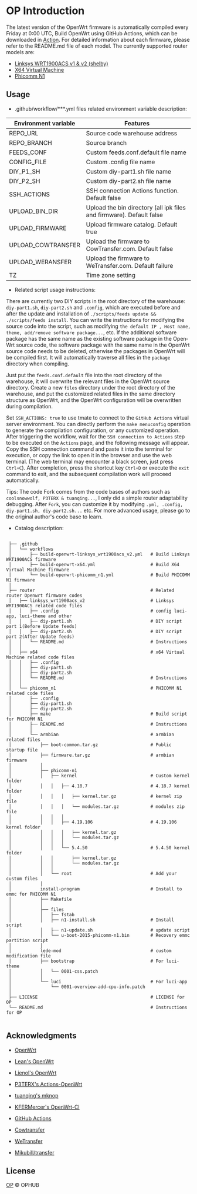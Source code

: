 # OP Introduction

The latest version of the OpenWrt firmware is automatically compiled every Friday at 0:00 UTC, Build OpenWrt using GitHub Actions, which can be downloaded in [Action](https://github.com/ophub/op/actions). For detailed information about each firmware, please refer to the README.md file of each model. The currently supported router models are: 

- [Linksys WRT1900ACS v1 & v2 (shelby)](https://github.com/ophub/op/tree/master/router/linksys_wrt1900acs_v2)
- [X64 Virtual Machine](https://github.com/ophub/op/tree/master/router/x64)
- [Phicomm N1](https://github.com/ophub/op/tree/master/router/phicomm_n1)

## Usage

* .github/workflow/***.yml files related environment variable description:

| Environment variable | Features |
| ---- | ---- |
| REPO_URL | Source code warehouse address |
| REPO_BRANCH | Source branch |
| FEEDS_CONF | Custom feeds.conf.default file name |
| CONFIG_FILE | Custom .config file name |
| DIY_P1_SH | Custom diy-part1.sh file name |
| DIY_P2_SH | Custom diy-part2.sh file name |
| SSH_ACTIONS | SSH connection Actions function. Default false |
| UPLOAD_BIN_DIR | Upload the bin directory (all ipk files and firmware). Default false |
| UPLOAD_FIRMWARE | Upload firmware catalog. Default true |
| UPLOAD_COWTRANSFER | Upload the firmware to CowTransfer.com. Default false |
| UPLOAD_WERANSFER | Upload the firmware to WeTransfer.com. Default failure |
| TZ | Time zone setting |

* Related script usage instructions:

There are currently two DIY scripts in the root directory of the warehouse: `diy-part1.sh`, `diy-part2.sh` and `.config`, which are executed before and after the update and installation of `./scripts/feeds update && ./scripts/feeds install`. You can write the instructions for modifying the source code into the script, such as modifying `the default IP , Host name, theme, add/remove software package...`, etc. If the additional software package has the same name as the existing software package in the Open­Wrt source code, the software package with the same name in the Open­Wrt source code needs to be deleted, otherwise the packages in Open­Wrt will be compiled first. It will automatically traverse all files in the `package` directory when compiling.


Just put the `feeds.conf.default` file into the root directory of the warehouse, it will overwrite the relevant files in the Open­Wrt source directory. Create a new `files` directory under the root directory of the warehouse, and put the customized related files in the same directory structure as OpenWrt, and the OpenWrt configuration will be overwritten during compilation.


Set `SSH_ACTIONS: true` to use tmate to connect to the `GitHub Ac­tions` virtual server environment. You can directly perform the `make menuconfig` operation to generate the compilation configuration, or any customized operation. After triggering the workflow, wait for the `SSH connection to Actions` step to be executed on the `Actions` page, and the following message will appear. Copy the SSH connection command and paste it into the terminal for execution, or copy the link to open it in the browser and use the web terminal. (The web terminal may encounter a black screen, just press `Ctrl+C`). After completion, press the shortcut key `Ctrl+D` or execute the `exit` command to exit, and the subsequent compilation work will proceed automatically.

Tips: The code Fork comes from the code bases of authors such as `coolsnowwolf, P3TERX & tuanqing...`, I only did a simple router adaptability debugging. After `Fork`, you can customize it by modifying `.yml, .config, diy-part1.sh, diy-part2.sh...` etc. For more advanced usage, please go to the original author's code base to learn.

* Catalog description:

```shell script

 ├── .github
 │   └── workflows                        
 │       ├── build-openwrt-linksys_wrt1900acs_v2.yml   # Build Linksys WRT1900ACS firmware
 │       ├── build-openwrt-x64.yml                     # Build X64 Virtual Machine firmware
 │       └── build-openwrt-phicomm_n1.yml              # Build PHICOMM N1 firmware
 │
 ├── router                                            # Related router Openwrt firmware codes 
 │   ├── linksys_wrt1900acs_v2                         # Linksys WRT1900ACS related code files
 │   │   ├── .config                                   # config luci-app, luci-theme and other
 │   │   ├── diy-part1.sh                              # DIY script part 1(Before Update feeds)
 │   │   ├── diy-part2.sh                              # DIY script part 2(After Update feeds)
 │   │   └── README.md                                 # Instructions
 │   │
 │   ├── x64                                           # x64 Virtual Machine related code files
 │   │   ├── .config            
 │   │   ├── diy-part1.sh            
 │   │   ├── diy-part2.sh
 │   │   └── README.md                                 # Instructions
 │   │
 │   └── phicomm_n1                                    # PHICOMM N1 related code files
 │       ├── .config            
 │       ├── diy-part1.sh            
 │       ├── diy-part2.sh            
 │       ├── make                                      # Build script for PHICOMM N1
 │       ├── README.md                                 # Instructions
 │       │
 │       └── armbian                                   # armbian related files
 │           ├── boot-common.tar.gz                    # Public startup file
 │           ├── firmware.tar.gz                       # armbian firmware
 │           │
 │           ├── phicomm-n1
 │           │   ├── kernel                            # Custom kernel folder
 │           │   │   ├── 4.18.7                        # 4.18.7 kernel folder
 │           │   │   │   ├── kernel.tar.gz             # kernel zip file
 │           │   │   │   └── modules.tar.gz            # modules zip file
 │           │   │   │   
 │           │   │   ├── 4.19.106                      # 4.19.106 kernel folder
 │           │   │   │   ├── kernel.tar.gz
 │           │   │   │   └── modules.tar.gz
 │           │   │   │  
 │           │   │   └── 5.4.50                        # 5.4.50 kernel folder
 │           │   │       ├── kernel.tar.gz
 │           │   │       └── modules.tar.gz
 │           │   │
 │           │   └── root                              # Add your custom files  
 │           │
 │           install-program                           # Install to emmc for PHICOMM N1
 │           ├── Makefile            
 │           │
 │           ├── files
 │           │   ├── fstab 
 │           │   ├── n1-install.sh                     # Install script
 │           │   ├── n1-update.sh                      # update script
 │           │   └── u-boot-2015-phicomm-n1.bin        # Recovery emmc partition script
 │           │
 │           lede-mod                                  # custom modification file
 │           ├── bootstrap                             # For luci-theme
 │           │   └── 0001-css.patch
 │           │
 │           └── luci                                  # For luci-app
 │               └── 0001-overview-add-cpu-info.patch 
 │
 ├── LICENSE                                           # LICENSE for OP
 └── README.md                                         # Instructions for OP
   
```

## Acknowledgments

- [OpenWrt](https://github.com/openwrt/openwrt)
- [Lean's OpenWrt](https://github.com/coolsnowwolf/lede)
- [Lienol's OpenWrt](https://github.com/Lienol/openwrt)

- [P3TERX's Actions-OpenWrt](https://github.com/P3TERX/Actions-OpenWrt)
- [tuanqing's mknop](https://github.com/tuanqing/mknop)
- [KFERMercer's OpenWrt-CI](https://github.com/KFERMercer/OpenWrt-CI)

- [GitHub Actions](https://github.com/features/actions)
- [Cowtransfer](https://cowtransfer.com)
- [WeTransfer](https://wetransfer.com/)
- [Mikubill/transfer](https://github.com/Mikubill/transfer)

## License

[OP](https://github.com/ophub/op/blob/master/LICENSE) © OPHUB
